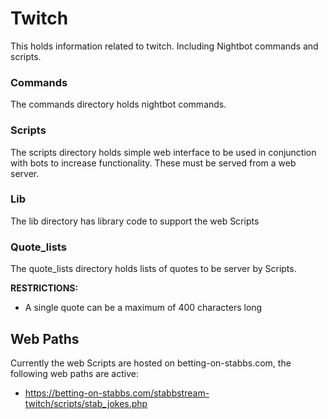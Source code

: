 # Twitch

This holds information related to twitch.  Including Nightbot commands and scripts.

### Commands

The commands directory holds nightbot commands.

### Scripts

The scripts directory holds simple web interface to be used in conjunction with bots
to increase functionality.  These must be served from a web server.

### Lib

The lib directory has library code to support the web Scripts

### Quote_lists

The quote_lists directory holds lists of quotes to be server by Scripts.

**RESTRICTIONS:**

* A single quote can be a maximum of 400 characters long

## Web Paths

Currently the web Scripts are hosted on betting-on-stabbs.com, the following web paths are active:

* https://betting-on-stabbs.com/stabbstream-twitch/scripts/stab_jokes.php
